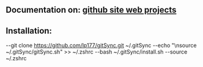 

## Documentation on: [github site web projects](http://lp177.github.io/gitSync)


## Installation:

--git clone https://github.com/lp177/gitSync.git ~/.gitSync
--echo "\nsource ~/.gitSync/gitSync.sh" >> ~/.zshrc
--bash ~/.gitSync/install.sh
--source ~/.zshrc
